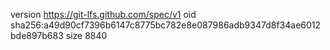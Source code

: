 version https://git-lfs.github.com/spec/v1
oid sha256:a49d90cf7396b6147c8775bc782e8e087986adb9347d8f34ae6012bde897b683
size 8840
